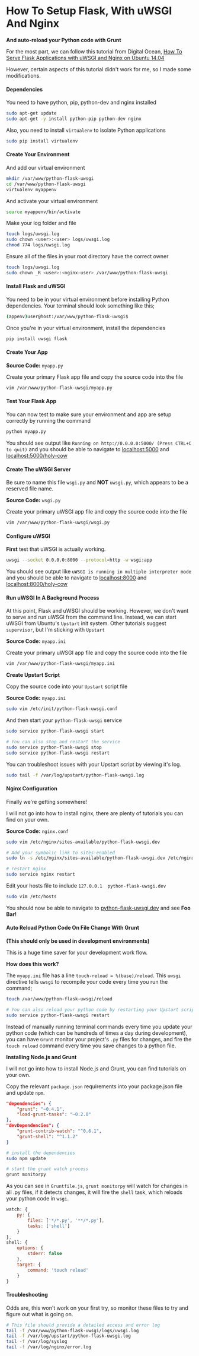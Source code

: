 # How To Setup Flask, With uWSGI And Nginx
**And auto-reload your Python code with Grunt**

For the most part, we can follow this tutorial from Digital Ocean, [How To Serve Flask Applications with uWSGI and Nginx on Ubuntu 14.04](https://www.digitalocean.com/community/tutorials/how-to-serve-flask-applications-with-uwsgi-and-nginx-on-ubuntu-14-04)

However, certain aspects of this tutorial didn't work for me, so I made some modifications.

#### Dependencies

You need to have python, pip, python-dev and nginx installed

```bash
sudo apt-get update
sudo apt-get -y install python-pip python-dev nginx
```

Also, you need to install `virtualenv` to isolate Python applications

```bash
sudo pip install virtualenv
```

#### Create Your Environment

And add our virtual environment

```bash
mkdir /var/www/python-flask-uwsgi
cd /var/www/python-flask-uwsgi
virtualenv myappenv
```

And activate your virtual environment

```bash
source myappenv/bin/activate
```

Make your log folder and  file

```bash
touch logs/uwsgi.log
sudo chown <user>:<user> logs/uwsgi.log
chmod 774 logs/uwsgi.log
```

Ensure all of the files in your root directory have the correct owner

```bash
touch logs/uwsgi.log
sudo chown _R <user>:<nginx-user> /var/www/python-flask-uwsgi
```

#### Install Flask and uWSGI

You need to be in your virtual environment before installing Python dependencies. Your terminal should look something like this;

```bash
(appenv)user@host:/var/www/python-flask-uwsgi$
```

Once you're in your virtual environment, install the dependencies

```bash
pip install uwsgi flask
```
#### Create Your App

**Source Code:** `myapp.py`

Create your primary Flask app file and copy the source code into the file

```bash
vim /var/www/python-flask-uwsgi/myapp.py
```

#### Test Your Flask App

You can now test to make sure your environment and app are setup correctly by running the command

```bash
python myapp.py
```

You should see output like `Running on http://0.0.0.0:5000/ (Press CTRL+C to quit)` and you should be able to navigate to [localhost:5000](http://localhost:5000) and [localhost:5000/holy-cow](http://localhost:5000/holy-cow)

#### Create The uWSGI Server

Be sure to name this file `wsgi.py` and **NOT** `uwsgi.py`, which appears to be a reserved file name.

**Source Code:** `wsgi.py`

Create your primary uWSGI app file and copy the source code into the file

```bash
vim /var/www/python-flask-uwsgi/wsgi.py
```

#### Configure uWSGI

**First** test that uWSGI is actually working.

```bash
uwsgi --socket 0.0.0.0:8000 --protocol=http -w wsgi:app
```

You should see output like `uWSGI is running in multiple interpreter mode` and you should be able to navigate to [localhost:8000](http://localhost:8000) and [localhost:8000/holy-cow](http://localhost:8000/holy-cow)

#### Run uWSGI In A Background Process

At this point, Flask and uWSGI should be working. However, we don't want to serve and run uWSGI from the command line. Instead, we can start uWSGI from Ubuntu's `Upstart` init system. Other tutorials suggest `supervisor`, but I'm sticking with `Upstart`

**Source Code:** `myapp.ini`

Create your primary uWSGI app file and copy the source code into the file

```bash
vim /var/www/python-flask-uwsgi/myapp.ini
```

**Create Upstart Script**

Copy the source code into your `Upstart` script file

**Source Code:** `myapp.ini`

```bash
sudo vim /etc/init/python-flask-uwsgi.conf
```

And then start your `python-flask-uwsgi` service

```bash
sudo service python-flask-uwsgi start

# You can also stop and restart the service
sudo service python-flask-uwsgi stop
sudo service python-flask-uwsgi restart
```

You can troubleshoot issues with your Upstart script by viewing it's log.

```bash
sudo tail -f /var/log/upstart/python-flask-uwsgi.log
```

#### Nginx Configuration

Finally we're getting somewhere!

I will not go into how to install nginx, there are plenty of tutorials you can find on your own.

**Source Code:** `nginx.conf`

```bash
sudo vim /etc/nginx/sites-available/python-flask-uwsgi.dev

# Add your symbolic link to sites-enabled
sudo ln -s /etc/nginx/sites-available/python-flask-uwsgi.dev /etc/nginx/sites-enabled/python-flask-uwsgi.dev

# restart nginx
sudo service nginx restart
```

Edit your hosts file to include `127.0.0.1  python-flask-uwsgi.dev`

```bash
sudo vim /etc/hosts
```

You should now be able to navigate to [python-flask-uwsgi.dev](http://python-flask-uwsgi.dev) and see **Foo Bar!**

#### Auto Reload Python Code On File Change With Grunt
**(This should only be used in development environments)**

This is a huge time saver for your development work flow.

**How does this work?**

The `myapp.ini` file has a line `touch-reload = %(base)/reload`. This `uwsgi` directive tells `uwsgi` to recompile your code every time you run the command;

```bash
touch /var/www/python-flask-uwsgi/reload

# You can also reload your python code by restarting your Upstart script
sudo service python-flask-uwsgi restart
```

Instead of manually running terminal commands every time you update your python code (which can be hundreds of times a day during development), you can have `Grunt` monitor your project's `.py` files for changes, and fire the `touch reload` command every time you save changes to a python file.

**Installing Node.js and Grunt**

I will not go into how to install Node.js and Grunt, you can find tutorials on your own.

Copy the relevant `package.json` requirements into your package.json file and update `npm`.

```json
"dependencies": {
    "grunt": "~0.4.1",
    "load-grunt-tasks": "~0.2.0"
},
"devDependencies": {
    "grunt-contrib-watch": "^0.6.1",
    "grunt-shell": "^1.1.2"
}
```

```bash
# install the dependencies
sudo npm update

# start the grunt watch process
grunt monitorpy
```

As you can see in `Gruntfile.js`, `grunt monitorpy` will watch for changes in all .py files, if it detects changes, it will fire the `shell` task, which reloads your python code in `wsgi`.

```javascript
watch: {
    py: {
        files: ['*/*.py', '**/*.py'],
        tasks: ['shell']
    }
},
shell: {
    options: {
        stderr: false
    },
    target: {
        command: 'touch reload'
    }
}
```

#### Troubleshooting

Odds are, this won't work on your first try, so monitor these files to try and figure out what is going on.

```bash
# This file should provide a detailed access and error log
tail -f /var/www/python-flask-uwsgi/logs/uwsgi.log
tail -f /var/log/upstart/python-flask-uwsgi.log
tail -f /var/log/syslog
tail -f /var/log/nginx/error.log
```
